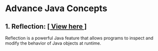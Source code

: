 # Advance Java Concepts


## 1. Reflection: <a href="#">[ View here ]</a>
Reflection is a powerful Java feature that allows programs to inspect and modify the behavior of Java objects at runtime.


